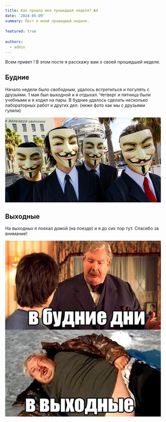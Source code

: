 ```yaml
---
title: Как прошла моя прошедшая неделя? №4
date: '2024-05-09'
summary: Пост о моей прошедшей неделе.

featured: true

authors:
  - admin
---
```

Всем привет ! В этом посте я расскажу вам о своей прошедшей неделе.

## Будние

Начало недели было свободным, удалось встретиться и погулять с друзьями. 1 мая был выходной и я отдыхал. Четверг и пятница были учебными и я ходил на пары. В будние удалось сделать несколько лабораторных работ и других дел. 
(ниже фото как мы с друзьями гуляли)

![f1](1.jpg)

## Выходные 

На выходных я поехал домой (на поезде) и я до сих пор тут. Спасибо за внимание!

![f2](2.jpg)



